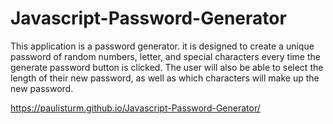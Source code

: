 # Javascript-Password-Generator
This application is a password generator. it is designed to create a unique password of random numbers, letter, and special characters every time the generate password button is clicked. The user will also be able to select the length of their new password, as well as which characters will make up the new password.

https://paulisturm.github.io/Javascript-Password-Generator/